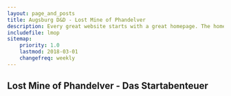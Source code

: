 ```yaml
---
layout: page_and_posts
title: Augsburg D&D - Lost Mine of Phandelver
description: Every great website starts with a great homepage. The homepage tells your viewers what your site is all about and gives your viewers a place to come back to.
includefile: lmop
sitemap:
    priority: 1.0
    lastmod: 2018-03-01
    changefreq: weekly
---
```


## Lost Mine of Phandelver - Das Startabenteuer
